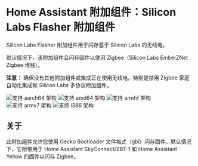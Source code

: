 # Home Assistant 附加组件：Silicon Labs Flasher 附加组件

Silicon Labs Flasher 附加组件用于闪存基于 Silicon Labs 的无线电。

默认情况下，该附加组件会闪存固件以使用 Zigbee（Silicon Labs EmberZNet Zigbee 堆栈）。

**注意：** 确保没有其他附加组件或集成正在使用无线电。特别是禁用 Zigbee 家庭自动化集成和 Silicon Labs 多协议附加组件。

![支持 aarch64 架构][aarch64-shield]
![支持 amd64 架构][amd64-shield]
![支持 armhf 架构][armhf-shield]
![支持 armv7 架构][armv7-shield]
![支持 i386 架构][i386-shield]

## 关于

此附加组件允许您使用 Gecko Bootloader 文件格式（gbl）闪存固件。默认情况下，它附带用于 Home Assistant SkyConnect/ZBT-1 和 Home Assistant Yellow 的固件以闪存 Zigbee。

[aarch64-shield]: https://img.shields.io/badge/aarch64-yes-green.svg
[amd64-shield]: https://img.shields.io/badge/amd64-yes-green.svg
[armhf-shield]: https://img.shields.io/badge/armhf-yes-green.svg
[armv7-shield]: https://img.shields.io/badge/armv7-yes-green.svg
[i386-shield]: https://img.shields.io/badge/i386-yes-green.svg